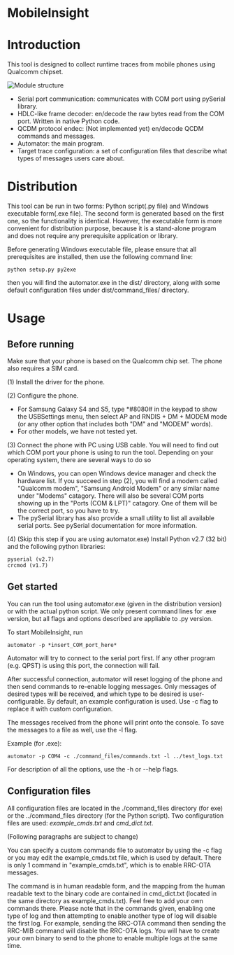 MobileInsight
=========

# Introduction #

This tool is designed to collect runtime traces from mobile phones using Qualcomm chipset.

![Module structure](docs/modules.png)
  
  * Serial port communication: communicates with COM port using pySerial library.
  * HDLC-like frame decoder: en/decode the raw bytes read from the COM port. Written in native Python code.
  * QCDM protocol endec: (Not implemented yet) en/decode QCDM commands and messages.
  * Automator: the main program.
  * Target trace configuration: a set of configuration files that describe what types of messages users care about.

# Distribution #

This tool can be run in two forms: Python script(.py file) and Windows executable form(.exe file). The second form is generated based on the first one, so the functionality is identical.
However, the executable form is more convenient for distribution purpose, because it is a stand-alone program and does not require any prerequisite application or library.

Before generating Windows executable file, please ensure that all prerequisites are installed, then use the following command line:

    python setup.py py2exe

then you will find the automator.exe in the dist/ directory, along with some default configuration files under dist/command_files/ directory.

# Usage #

## Before running ##

Make sure that your phone is based on the Qualcomm chip set. The phone also requires a SIM card.

(1) Install the driver for the phone.

(2) Configure the phone. 

  * For Samsung Galaxy S4 and S5, type *#8080# in the keypad to show the USBSettings menu, then select AP and RNDIS + DM + MODEM mode (or any other option that includes both "DM" and "MODEM" words).
  * For other models, we have not tested yet.

(3) Connect the phone with PC using USB cable. You will need to find out which COM port your phone is using to run the tool. Depending on your operating system, there are several ways to do so

  * On Windows, you can open Windows device manager and check the hardware list. If you succeed in step (2), you will find a modem called "Qualcomm modem", "Samsung Android Modem" or any similar name under "Modems" catagory. There will also be several COM ports showing up in the "Ports (COM & LPT)" catagory. One of them will be the correct port, so you have to try.
  * The pySerial library has also provide a small utility to list all available serial ports. See pySerial documentation for more information.

(4) (Skip this step if you are using automator.exe) Install Python v2.7 (32 bit) and the following python libraries:

    pyserial (v2.7)
    crcmod (v1.7)

## Get started ##

You can run the tool using automator.exe (given in the distribution version) or with the actual python script. We only present command lines for .exe version, but all flags and options described are appliable to .py version.

To start MobileInsight, run

    automator -p *insert_COM_port_here*
    
Automator will try to connect to the serial port first. If any other program (e.g. QPST) is using this port, the connection will fail.

After successful connection, automator will reset logging of the phone and then send commands to re-enable logging messages. Only messages of desired types will be received, and which type to be desired is user-configurable. By default, an example configuration is used. Use -c flag to replace it with custom configuration.

The messages received from the phone will print onto the console. To save the messages to a file as well, use the -l flag.

Example (for .exe):

    automator -p COM4 -c ./command_files/commands.txt -l ../test_logs.txt

For description of all the options, use the -h or --help flags.

## Configuration files ##

All configuration files are located in the ./command_files directory (for exe) or the ../command_files directory (for the Python script). Two configuration files are used: *example_cmds.txt* and *cmd_dict.txt*.

(Following paragraphs are subject to change)

You can specify a custom commands file to automator by using the -c flag or you may edit the example_cmds.txt file, which is used by default. There is only 1 command in "example_cmds.txt", which is to enable RRC-OTA messages. 

The command is in human readable form, and the mapping from the human readable text to the binary code are contained in cmd_dict.txt (located in the same directory as example_cmds.txt).
Feel free to add your own commands there. Please note that in the commands given, enabling one type of log and then attempting to enable another type of log will disable the first log. For example, sending the RRC-OTA command then sending the RRC-MIB command will disable the RRC-OTA logs. You will have to create your own binary to send to the phone to enable multiple logs at the same time.
